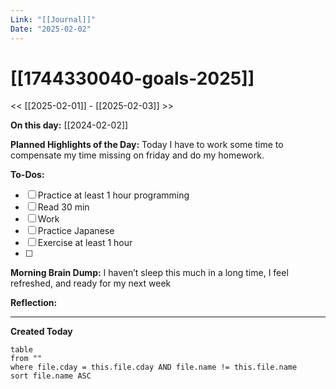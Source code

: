 ```yaml
---
Link: "[[Journal]]"
Date: "2025-02-02"
---
```

# [[1744330040-goals-2025]]

<< [[2025-02-01]] - [[2025-02-03]] >>

**On this day:** [[2024-02-02]]

**Planned Highlights of the Day:**
Today I have to work some time to compensate my time missing on friday and do my homework.

**To-Dos:**
- [ ] Practice at least 1 hour programming
- [ ] Read 30 min
- [ ] Work
- [ ] Practice Japanese
- [ ] Exercise at least 1 hour
- [ ] 

**Morning Brain Dump:**
I haven’t sleep this much in a long time, I feel refreshed, and ready for my next week

**Reflection:**


---
**Created Today**
```dataview
table
from ""
where file.cday = this.file.cday AND file.name != this.file.name
sort file.name ASC
```
